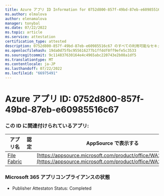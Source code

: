 ```yaml
---
title: Azure アプリ ID Information for 0752d800-857f-49bd-87eb-e60985516c67
ms.author: elmalova
author: elenamalova
manager: tonybal
ms.date: 07/22/2022
ms.topic: article
ms.service: attestation
certification_type: attested
description: 0752d800-857f-49bd-87eb-e60985516c67 のすべての利用可能なセキュリティとコンプライアンス情報。
ms.openlocfilehash: 19da0d75fbc955616277b1ffddf0ff9efe5c3533
ms.sourcegitcommit: 9c114837630164e4c4965abc220743e2b08a1df5
ms.translationtype: MT
ms.contentlocale: ja-JP
ms.lasthandoff: 07/22/2022
ms.locfileid: "66975491"
---
```

# <a name="azure-app-id-0752d800-857f-49bd-87eb-e60985516c67"></a>Azure アプリ ID: 0752d800-857f-49bd-87eb-e60985516c67


### <a name="apps-associated-with-this-id"></a>この ID に関連付けられているアプリ:
| **アプリ名** | **認定** | **AppSource で表示する** |
|--------------|---------------|-----------------------|
| [File Fabric](../forward/WA200003017.md) |  | [https://appsource.microsoft.com/product/office/WA200003017](https://appsource.microsoft.com/product/office/WA200003017) |

### <a name="microsoft-365-app-compliance-status"></a>Microsoft 365 アプリコンプライアンスの状態
- Publisher Attestaton Status: Completed
